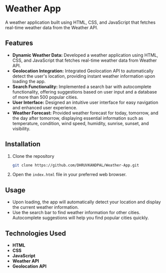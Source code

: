 # Weather App

A weather application built using HTML, CSS, and JavaScript that fetches real-time weather data from the Weather API.

## Features

- **Dynamic Weather Data:** Developed a weather application using HTML, CSS, and JavaScript that fetches real-time weather data from Weather API.
- **Geolocation Integration:** Integrated Geolocation API to automatically detect the user's location, providing instant weather information upon loading the app.
- **Search Functionality:** Implemented a search bar with autocomplete functionality, offering suggestions based on user input and a database of more than 500 popular cities.
- **User Interface:** Designed an intuitive user interface for easy navigation and enhanced user experience.
- **Weather Forecast:** Provided weather forecast for today, tomorrow, and the day after tomorrow, displaying essential information such as temperature, condition, wind speed, humidity, sunrise, sunset, and visibility.


## Installation

1. Clone the repository
    ```sh
    git clone https://github.com/DHRUVKANDPAL/Weather-App.git
    ```
2. Open the `index.html` file in your preferred web browser.

## Usage

- Upon loading, the app will automatically detect your location and display the current weather information.
- Use the search bar to find weather information for other cities. Autocomplete suggestions will help you find popular cities quickly.

## Technologies Used

- **HTML**
- **CSS**
- **JavaScript**
- **Weather API**
- **Geolocation API**
